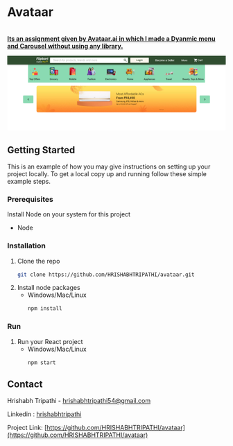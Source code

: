 <div align="left">

  <h1 align="left">Avataar</h1>

  <p align="left">
    <br />
    <a href="#"><strong>Its an assignment given by Avataar.ai in which I made a Dyanmic menu and Carousel without using any library.</strong></a>
    <br />
  </p>
</div>

<p align="center">
  <img src="Output.png" width="720" title="Output">
</p>

<!-- GETTING STARTED -->
## Getting Started

This is an example of how you may give instructions on setting up your project locally.
To get a local copy up and running follow these simple example steps.

### Prerequisites

Install Node on your system for this project
* Node

### Installation

1. Clone the repo
   ```sh
   git clone https://github.com/HRISHABHTRIPATHI/avataar.git
   ```
2. Install node packages
    * Windows/Mac/Linux
        ```sh
        npm install
        ```



### Run
1. Run your React project
    * Windows/Mac/Linux
        ```sh
        npm start
        ```

<!-- CONTACT -->
## Contact

Hrishabh Tripathi -  hrishabhtripathi54@gmail.com

Linkedin : [hrishabhtripathi](https://www.linkedin.com/in/hrishabhtripathi/)

Project Link: [https://github.com/HRISHABHTRIPATHI/avataar](https://github.com/HRISHABHTRIPATHI/avataar)


